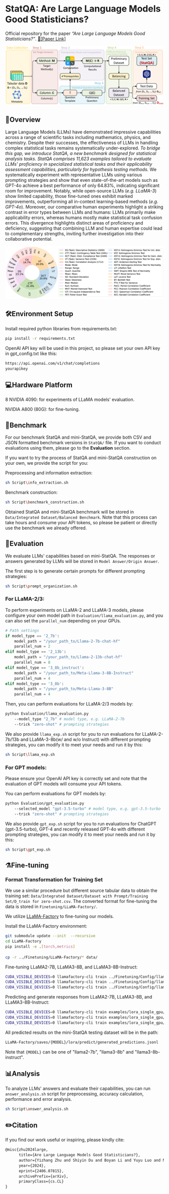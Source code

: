 # StatQA: Are Large Language Models Good Statisticians?

Official repository for the paper *“Are Large Language Models Good Statisticians?”*. [📃[Paper Link]](https://arxiv.org/abs/2406.07815) 

![pipeline](/Chart/README/pipeline.png)

## 📜Overview

Large Language Models (LLMs) have demonstrated impressive capabilities across a range of scientific tasks including mathematics, physics, and chemistry. Despite their successes, the effectiveness of LLMs in handling complex statistical tasks remains systematically under-explored. *To bridge this gap, we introduce StatQA, a new benchmark designed for statistical analysis tasks.* *StatQA comprises 11,623 examples tailored to evaluate LLMs' proficiency in specialized statistical tasks and their applicability assessment capabilities, particularly for hypothesis testing methods.* We systematically experiment with representative LLMs using various prompting strategies and show that even state-of-the-art models such as GPT-4o achieve a best performance of only 64.83%, indicating significant room for improvement. Notably, while open-source LLMs (*e.g. LLaMA-3*) show limited capability, those fine-tuned ones exhibit marked improvements, outperforming all in-context learning-based methods (*e.g. GPT-4o*). Moreover, our comparative human experiments highlight a striking contrast in error types between LLMs and humans: LLMs primarily make applicability errors, whereas humans mostly make statistical task confusion errors. This divergence highlights distinct areas of proficiency and deficiency, suggesting that combining LLM and human expertise could lead to complementary strengths, inviting further investigation into their collaborative potential.

![pipeline](/Chart/README/distribution.png)

## 🛠️Environment Setup

Install required python libraries from requirements.txt:

```bash
pip install -r requirements.txt
```

OpenAI API key will be used in this project, so please set your own API key in gpt_config.txt like this:

```txt
https://api.openai.com/v1/chat/completions
yourapikey
```

## 💻Hardware Platform

8 NVIDIA 4090: for experiments of LLaMA models' evaluation.

NVIDIA A800 (80G): for fine-tuning.


## 💾Benchmark

For our benchmark StatQA and mini-StatQA, we provide both CSV and JSON formatted benchmark versions in `StatQA/` file. If you want to conduct evaluations using them, please go to the **Evaluation** section.

If you want to try the process of StatQA and mini-StatQA construction on your own, we provide the script for you:

Preprocessing and information extraction:

```bash
sh Script\info_extraction.sh
```

Benchmark construction:

```bash
sh Script\benchmark_construction.sh
```

Obtained StatQA and mini-StatQA benchmark will be stored in `Data/Integrated Dataset/Balanced Benchmark`. Note that this process can take hours and consume your API tokens, so please be patient or directly use the benchmark we already offered.

## 🧪Evaluation

We evaluate LLMs' capabilities based on mini-StatQA. The responses or answers generated by LLMs will be stored in `Model Answer/Origin Answer`.

The first step is to generate certain prompts for different prompting strategies:

```bash
sh Script\prompt_organization.sh
```

### For LLaMA-2/3:

To perform experiments on LLaMA-2 and LLaMA-3 models, please configure your own model path in `Evaluation/llama_evaluation.py`, and you can also set the `parallel_num` depending on your GPUs.

```python
# Path settings
if model_type == '2_7b':
    model_path = "/your_path_to/Llama-2-7b-chat-hf"
    parallel_num = 2
elif model_type == '2_13b':
    model_path = "/your_path_to/Llama-2-13b-chat-hf"
    parallel_num = 8
elif model_type == '3_8b_instruct':
    model_path = "/your_path_to/Meta-Llama-3-8B-Instruct"
    parallel_num = 4
elif model_type == '3_8b':
    model_path = "/your_path_to/Meta-Llama-3-8B"
    parallel_num = 4
```

Then, you can perform evaluations for LLaMA-2/3 models by:

```bash
python Evaluation/llama_evaluation.py 
	--model_type "2_7b" # model type, e.g. LLaMA-2-7b
	--trick "zero-shot" # prompting strategies
```

We also provide `llama_exp.sh` script for you to run evaluations for LLaMA-2-7b/13b and LLaMA-3-8b(w/ and w/o Instruct) with different prompting strategies, you can modify it to meet your needs and run it by this:

```bash
sh Script\llama_exp.sh
```

### For GPT models:

Please ensure your OpenAI API key is correctly set and note that the evaluation of GPT models will consume your API tokens.

You can perform evaluations for GPT models by:

```bash
python Evaluation/gpt_evaluation.py 
	--selected_model "gpt-3.5-turbo" # model type, e.g. gpt-3.5-turbo
	--trick "zero-shot" # prompting strategies
```

We also provide `gpt_exp.sh` script for you to run evaluations for ChatGPT (gpt-3.5-turbo), GPT-4 and recently released GPT-4o with different prompting strategies, you can modify it to meet your needs and run it by this:

```bash
sh Script\gpt_exp.sh
```

## ⚗️Fine-tuning
### Format Transformation for Training Set

We use a similar procedure but different source tabular data to obtain the training set: `Data/Integrated Dataset/Dataset with Prompt/Training Set/D_train for zero-shot.csv`.  The converted format for fine-tuning the data is stored in `Finetuning/LLaMA-Factory/`.

We utilize [LLaMA-Factory](https://github.com/hiyouga/LLaMA-Factory) to fine-tuning our models.

Install the LLaMA-Factory environment:
```bash
git submodule update --init  --recursive
cd LLaMA-Factory
pip install -e .[torch,metrics]

cp -r ../Finetuning/LLaMA-Factory/* data/
```

Fine-tuning LLaMA2-7B, LLaMA3-8B, and LLaMA3-8B-Instruct:
```bash
CUDA_VISIBLE_DEVICES=0 llamafactory-cli train ../Finetuning/Config/llama2_7b_lora_sft.yaml
CUDA_VISIBLE_DEVICES=0 llamafactory-cli train ../Finetuning/Config/llama3_8b_lora_sft.yaml
CUDA_VISIBLE_DEVICES=0 llamafactory-cli train ../Finetuning/Config/llama3_8b_instruct_lora_sft.yaml
```

Predicting and generate responses from LLaMA2-7B, LLaMA3-8B, and LLaMA3-8B-Instruct:
```bash
CUDA_VISIBLE_DEVICES=0 llamafactory-cli train examples/lora_single_gpu/llama2_7b_lora_sft_inference.yaml
CUDA_VISIBLE_DEVICES=0 llamafactory-cli train examples/lora_single_gpu/llama3_8b_lora_sft_inference.yaml
CUDA_VISIBLE_DEVICES=0 llamafactory-cli train examples/lora_single_gpu/llama3_8b_instruct_lora_sft_inference.yaml
```

All predicted results on the mini-StatQA testing dataset will be in the path:
```bash
LLaMA-Factory/saves/{MODEL}/lora/predict/generated_predictions.jsonl
```
Note that `{MODEL}` can be one of "llama2-7b", "llama3-8b" and "llama3-8b-instruct".


## 📊Analysis

To analyze LLMs' answers and evaluate their capabilities, you can run `answer_analysis.sh` script for preprocessing, accuracy calculation, performance and error analysis.

```bash
sh Script\answer_analysis.sh
```

## ✏️Citation

If you find our work useful or inspiring, please kindly cite:

```latex
@misc{zhu2024large,
      title={Are Large Language Models Good Statisticians?}, 
      author={Yizhang Zhu and Shiyin Du and Boyan Li and Yuyu Luo and Nan Tang},
      year={2024},
      eprint={2406.07815},
      archivePrefix={arXiv},
      primaryClass={cs.CL}
}
```

